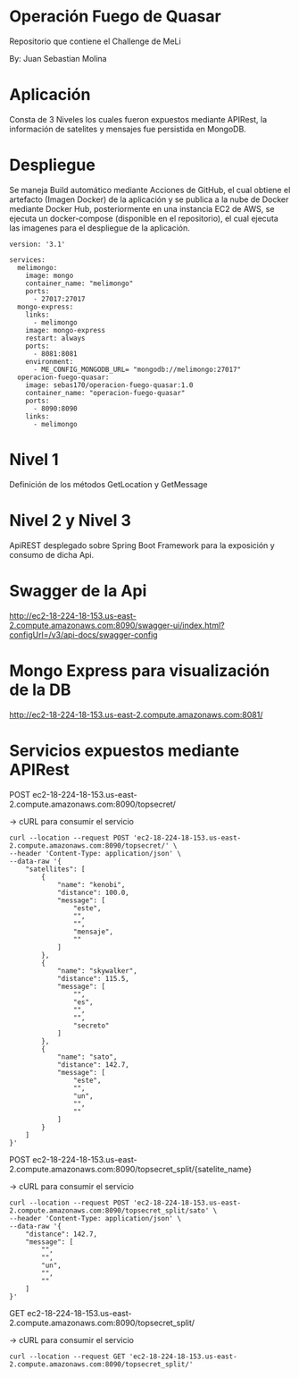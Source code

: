 # Operación Fuego de Quasar
Repositorio que contiene el Challenge de MeLi

By: Juan Sebastian Molina

# Aplicación

Consta de 3 Niveles los cuales fueron expuestos mediante APIRest, la información de satelites y mensajes fue persistida en MongoDB.

# Despliegue

Se maneja Build automático mediante Acciones de GitHub, el cual obtiene el artefacto (Imagen Docker) de la aplicación y se publica a la nube de Docker mediante Docker Hub, posteriormente en una instancia EC2 de AWS, se ejecuta un docker-compose (disponible en el repositorio), el cual ejecuta las imagenes para el despliegue de la aplicación.

```YML
version: '3.1'

services:
  melimongo:
    image: mongo
    container_name: "melimongo"
    ports:
      - 27017:27017
  mongo-express:
    links:
      - melimongo
    image: mongo-express
    restart: always
    ports:
      - 8081:8081
    environment:
      - ME_CONFIG_MONGODB_URL= "mongodb://melimongo:27017"
  operacion-fuego-quasar:
    image: sebas170/operacion-fuego-quasar:1.0
    container_name: "operacion-fuego-quasar"
    ports:
      - 8090:8090
    links:
      - melimongo
```

# Nivel 1
Definición de los métodos GetLocation y GetMessage

# Nivel 2 y Nivel 3
ApiREST desplegado sobre Spring Boot Framework para la exposición y consumo de dicha Api.

# Swagger de la Api

http://ec2-18-224-18-153.us-east-2.compute.amazonaws.com:8090/swagger-ui/index.html?configUrl=/v3/api-docs/swagger-config

# Mongo Express para visualización de la DB

http://ec2-18-224-18-153.us-east-2.compute.amazonaws.com:8081/

# Servicios expuestos mediante APIRest

POST ec2-18-224-18-153.us-east-2.compute.amazonaws.com:8090/topsecret/

-> cURL para consumir el servicio

```cURL
curl --location --request POST 'ec2-18-224-18-153.us-east-2.compute.amazonaws.com:8090/topsecret/' \
--header 'Content-Type: application/json' \
--data-raw '{
    "satellites": [
        {
            "name": "kenobi",
            "distance": 100.0,
            "message": [
                "este",
                "",
                "",
                "mensaje",
                ""
            ]
        },
        {
            "name": "skywalker",
            "distance": 115.5,
            "message": [
                "",
                "es",
                "",
                "",
                "secreto"
            ]
        },
        {
            "name": "sato",
            "distance": 142.7,
            "message": [
                "este",
                "",
                "un",
                "",
                ""
            ]
        }
    ]
}'
```

POST ec2-18-224-18-153.us-east-2.compute.amazonaws.com:8090/topsecret_split/{satelite_name}

-> cURL para consumir el servicio

```cURL
curl --location --request POST 'ec2-18-224-18-153.us-east-2.compute.amazonaws.com:8090/topsecret_split/sato' \
--header 'Content-Type: application/json' \
--data-raw '{
    "distance": 142.7,
    "message": [
        "",
        "",
        "un",
        "",
        ""
    ]
}'
```

GET ec2-18-224-18-153.us-east-2.compute.amazonaws.com:8090/topsecret_split/

-> cURL para consumir el servicio

```cURL
curl --location --request GET 'ec2-18-224-18-153.us-east-2.compute.amazonaws.com:8090/topsecret_split/'
```

